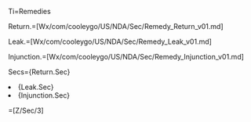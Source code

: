 Ti=Remedies

Return.=[Wx/com/cooleygo/US/NDA/Sec/Remedy_Return_v01.md]

Leak.=[Wx/com/cooleygo/US/NDA/Sec/Remedy_Leak_v01.md]

Injunction.=[Wx/com/cooleygo/US/NDA/Sec/Remedy_Injunction_v01.md]

Secs={Return.Sec}<li>{Leak.Sec}<li>{Injunction.Sec}

=[Z/Sec/3]